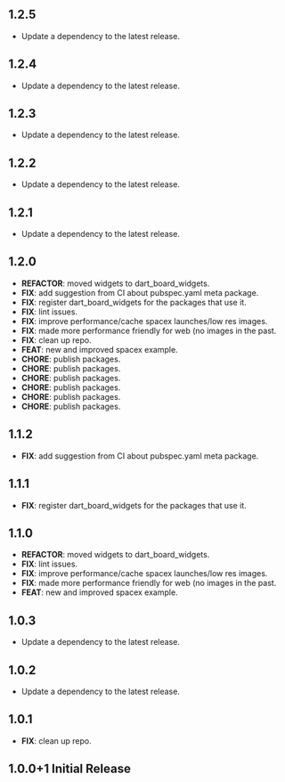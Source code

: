 ## 1.2.5

 - Update a dependency to the latest release.

## 1.2.4

 - Update a dependency to the latest release.

## 1.2.3

 - Update a dependency to the latest release.

## 1.2.2

 - Update a dependency to the latest release.

## 1.2.1

 - Update a dependency to the latest release.

## 1.2.0

 - **REFACTOR**: moved widgets to dart_board_widgets.
 - **FIX**: add suggestion from CI about pubspec.yaml meta package.
 - **FIX**: register dart_board_widgets for the packages that use it.
 - **FIX**: lint issues.
 - **FIX**: improve performance/cache spacex launches/low res images.
 - **FIX**: made more performance friendly for web (no images in the past.
 - **FIX**: clean up repo.
 - **FEAT**: new and improved spacex example.
 - **CHORE**: publish packages.
 - **CHORE**: publish packages.
 - **CHORE**: publish packages.
 - **CHORE**: publish packages.
 - **CHORE**: publish packages.
 - **CHORE**: publish packages.

## 1.1.2

 - **FIX**: add suggestion from CI about pubspec.yaml meta package.

## 1.1.1

 - **FIX**: register dart_board_widgets for the packages that use it.

## 1.1.0

 - **REFACTOR**: moved widgets to dart_board_widgets.
 - **FIX**: lint issues.
 - **FIX**: improve performance/cache spacex launches/low res images.
 - **FIX**: made more performance friendly for web (no images in the past.
 - **FEAT**: new and improved spacex example.

## 1.0.3

 - Update a dependency to the latest release.

## 1.0.2

 - Update a dependency to the latest release.

## 1.0.1

 - **FIX**: clean up repo.

## 1.0.0+1 Initial Release
